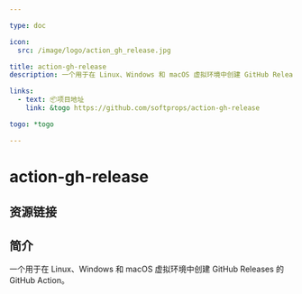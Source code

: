 ```yaml
---

type: doc

icon:
  src: /image/logo/action_gh_release.jpg

title: action-gh-release
description: 一个用于在 Linux、Windows 和 macOS 虚拟环境中创建 GitHub Releases 的 GitHub Action。

links:
  - text: 📦项目地址
    link: &togo https://github.com/softprops/action-gh-release

togo: *togo

---
```


<ShowLogo />

# action-gh-release

<ShowBreadcrumb />

## 资源链接

<ShowLinks />

## 简介

一个用于在 Linux、Windows 和 macOS 虚拟环境中创建 GitHub Releases 的 GitHub Action。